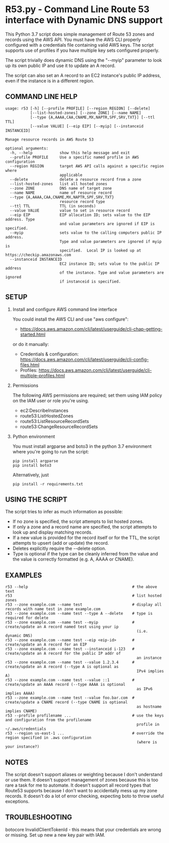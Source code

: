 # R53.py - Command Line Route 53 interface with Dynamic DNS support

This Python 3.7 script does simple management of Route 53 zones and records using the AWS API.  You must have the AWS CLI properly configured with a credentials file containing valid AWS keys.  The script supports use of profiles if you have multiple key sets configured properly.

The script trivially does dynamic DNS using the "--myip" parameter to look up its own public IP and use it to update an A record.

The script can also set an A record to an EC2 instance's public IP address, even if the instance is in a different region.

## COMMAND LINE HELP
```
usage: r53 [-h] [--profile PROFILE] [--region REGION] [--delete]
           [--list-hosted-zones] [--zone ZONE] [--name NAME]
           [--type {A,AAAA,CAA,CNAME,MX,NAPTR,SPF,SRV,TXT}] [--ttl TTL]
           [--value VALUE] [--eip EIP] [--myip] [--instanceid INSTANCEID]

Manage resource records in AWS Route 53

optional arguments:
  -h, --help            show this help message and exit
  --profile PROFILE     Use a specific named profile in AWS configuration
  --region REGION       target AWS API calls against a specific region where
                        applicable
  --delete              delete a resource record from a zone
  --list-hosted-zones   list all hosted zones
  --zone ZONE           DNS name of target zone
  --name NAME           name of resource record
  --type {A,AAAA,CAA,CNAME,MX,NAPTR,SPF,SRV,TXT}
                        resource record type
  --ttl TTL             TTL (in seconds)
  --value VALUE         value to set in resource record
  --eip EIP             EIP allocation ID; sets value to the EIP address. Type
                        and value parameters are ignored if EIP is specified.
  --myip                sets value to the calling computers public IP address.
                        Type and value parameters are ignored if myip is
                        specified.  Local IP is looked up at https://checkip.amazonaws.com
  --instanceid INSTANCEID
                        EC2 instance ID; sets value to the public IP address
                        of the instance. Type and value parameters are ignored
                        if instanceid is specified.
```

## SETUP

1. Install and configure AWS command line interface

    You could install the AWS CLI and use "aws configure":
    
      - https://docs.aws.amazon.com/cli/latest/userguide/cli-chap-getting-started.html
      
    or do it manually:
    
      - Credentials & configuration: https://docs.aws.amazon.com/cli/latest/userguide/cli-config-files.html
      - Profiles: https://docs.aws.amazon.com/cli/latest/userguide/cli-multiple-profiles.html

2. Permissions

    The following AWS permissions are required; set them using IAM policy on the IAM user or role you're using.
    
    - ec2:DescribeInstances
    - route53:ListHostedZones
    - route53:ListResourceRecordSets
    - route53:ChangeResourceRecordSets

3. Python environment

    You must install argparse and boto3 in the python 3.7 environment where you're going to run the script:
    ```
    pip install argparse
    pip install boto3
    ```
    Alternatively, just 
    ```
    pip install -r requirements.txt
    ```
    
## USING THE SCRIPT

The script tries to infer as much information as possible:
- If no zone is specified, the script attempts to list hosted zones.
- If only a zone and a record name are specified, the script attempts to look up and display matching records.
- If a new value is provided for the record itself or for the TTL, the script attempts to upsert (add or
  update) the record.
- Deletes explicitly require the --delete option.
- Type is optional if the type can be cleanly inferred from the value and the value is correctly formatted (e.g. A, AAAA or CNAME).

## EXAMPLES

```
r53 --help                                              # the above text
r53                                                     # list hosted zones
r53 --zone example.com --name test                      # display all records with name test in zone example.com
r53 --zone example.com --name test --type A --delete    # type is required for delete
r53 --zone example.com --name test --myip               # create/update an A record named test using your ip
                                                          (i.e. dynamic DNS)
r53 --zone example.com --name test --eip <eip-id>       # create/update an A record for an EIP
r53 --zone example.com --name test --instanceid i-123   # create/update an A record for the public IP addr of
                                                          an instance
r53 --zone example.com --name test --value 1.2.3.4      # create/update an A record (--type A is optional as
                                                          IPv4 implies A)
r53 --zone example.com --name test --value ::1          # create/update an AAAA record (--type AAAA is optional
                                                          as IPv6 implies AAAA)
r53 --zone example.com --name test --value foo.bar.com  # create/update a CNAME record (--type CNAME is optional
                                                          as hostname implies CNAME)
r53 --profile profilename ...                           # use the keys and configuration from the profilename
                                                          profile in ~/.aws/credentials
r53 --region us-east-1 ...                              # override the region specified in .aws configuration
                                                          (where is your instance?)
```

## NOTES

The script doesn't support aliases or weighting because I don't understand or use them.  It doesn't support management
of zones because this is too rare a task for me to automate.  It doesn't support all record types that Route53 supports
because I don't want to accidentally mess up my zone records.  It doesn't do a lot of error checking, expecting boto to
throw useful exceptions.

## TROUBLESHOOTING

botocore InvalidClientTokenId  - this means that your credentials are wrong or missing.  Set up new a new key pair with IAM.
